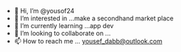 - 👋 Hi, I’m @yousof24
- 👀 I’m interested in ...make a secondhand market place
- 🌱 I’m currently learning ...app dev
- 💞️ I’m looking to collaborate on ...
- 📫 How to reach me ... yousef_dabb@outlook.com

<!---
yousof24/yousof24 is a ✨ special ✨ repository because its `README.md` (this file) appears on your GitHub profile.
You can click the Preview link to take a look at your changes.
--->
